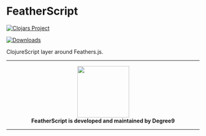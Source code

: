 # FeatherScript

[![Clojars Project](https://img.shields.io/clojars/v/degree9/featherscript.svg)](https://clojars.org/degree9/featherscript)
<!-- [![Dependencies Status](https://versions.deps.co/degree9/featherscript/status.svg)](https://versions.deps.co/degree9/featherscript) -->
[![Downloads](https://versions.deps.co/degree9/featherscript/downloads.svg)](https://versions.deps.co/degree9/featherscript)
<!---
[![CircleCI](https://circleci.com/gh/degree9/featherscript.svg?style=svg)](https://circleci.com/gh/degree9/featherscript)
--->

ClojureScript layer around Feathers.js.

---

<p align="center">
  <a href="https://degree9.io" align="center">
    <img width="135" src="http://degree9.io/images/degree9.png">
  </a>
  <br>
  <b>FeatherScript is developed and maintained by Degree9</b>
</p>

---
